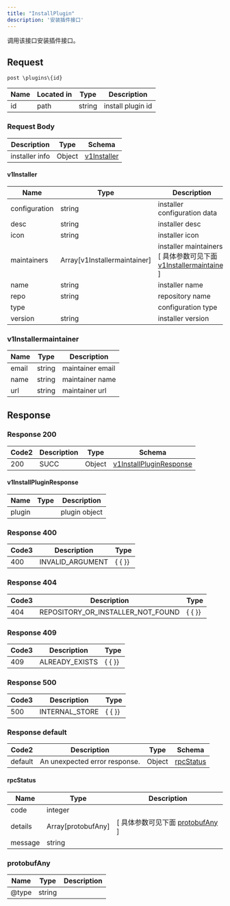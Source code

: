 ```yaml
---
title: "InstallPlugin"
description: '安装插件接口'
---
```

调用该接口安装插件接口。

## Request

```
post \plugins\{id}
```

| Name | Located in | Type | Description | 
| ---- | ---------- | ----------- | ----------- | 
| id | path | string | install plugin id |  

### Request Body 
| Description | Type | Schema |
| ----------- | ------ | ------ |
| installer info | Object | [v1Installer](#v1Installer) |

#### v1Installer

| Name | Type | Description | 
| ---- | ---- | ----------- |     
| configuration | string | installer configuration data |      
| desc | string | installer desc |      
| icon | string | installer icon |          
| maintainers | Array[v1Installermaintainer] | installer maintainers [ 具体参数可见下面 [v1Installermaintainer](#v1Installermaintainer) ] |       
| name | string | installer name |      
| repo | string | repository name |      
| type |  | configuration type |      
| version | string | installer version |   

### v1Installermaintainer
| Name | Type | Description | 
| ---- | ---- | ----------- |     
| email | string | maintainer email |      
| name | string | maintainer name |      
| url | string | maintainer url |   



## Response

### Response  200 
| Code2 | Description | Type | Schema |
| ---- | ----------- | ------ | ------ |
| 200 | SUCC | Object | [v1InstallPluginResponse](#v1InstallPluginResponse) |

#### v1InstallPluginResponse

| Name | Type | Description | 
| ---- | ---- | ----------- |     
| plugin |  | plugin object |   



### Response  400
| Code3 | Description | Type | 
| ---- | ----------- | ------ | 
| 400 | INVALID_ARGUMENT | {   { }} |

### Response  404
| Code3 | Description | Type | 
| ---- | ----------- | ------ | 
| 404 | REPOSITORY_OR_INSTALLER_NOT_FOUND | {   { }} |

### Response  409
| Code3 | Description | Type | 
| ---- | ----------- | ------ | 
| 409 | ALREADY_EXISTS | {   { }} |

### Response  500
| Code3 | Description | Type | 
| ---- | ----------- | ------ | 
| 500 | INTERNAL_STORE | {   { }} |

### Response  default 
| Code2 | Description | Type | Schema |
| ---- | ----------- | ------ | ------ |
| default | An unexpected error response. | Object | [rpcStatus](#rpcStatus) |

#### rpcStatus

| Name | Type | Description | 
| ---- | ---- | ----------- |     
| code | integer |  |          
| details | Array[protobufAny] |  [ 具体参数可见下面 [protobufAny](#protobufAny) ] |       
| message | string |  |   

### protobufAny
| Name | Type | Description | 
| ---- | ---- | ----------- |     
| @type | string |  |   



